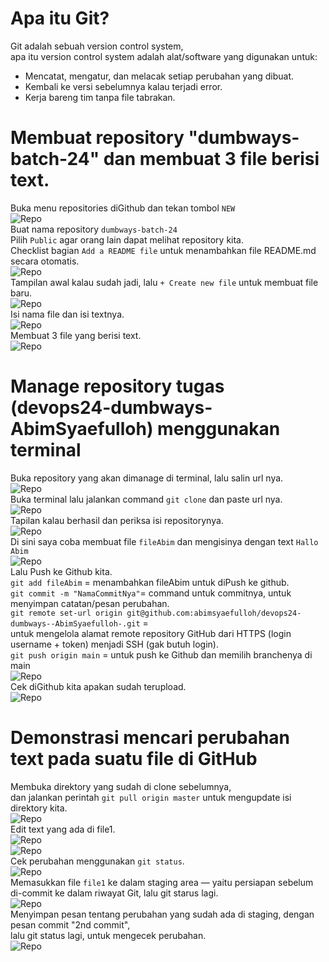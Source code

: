 # Apa itu Git?
Git adalah sebuah version control system,  
apa itu version control system adalah alat/software yang digunakan untuk:  
- Mencatat, mengatur, dan melacak setiap perubahan yang dibuat.  
- Kembali ke versi sebelumnya kalau terjadi error.  
- Kerja bareng tim tanpa file tabrakan.  

# Membuat repository "dumbways-batch-24" dan membuat 3 file berisi text. 
Buka menu repositories diGithub dan tekan tombol `NEW`  
![Repo](scr/Foto-1-0.png)  
Buat nama repository
`dumbways-batch-24`  
Pilih `Public` agar orang lain dapat melihat repository kita.  
Checklist bagian `Add a README file` untuk menambahkan file README.md secara otomatis.  
![Repo](scr/Foto-1-1.png)  
Tampilan awal kalau sudah jadi, lalu `+ Create new file` untuk membuat file baru.  
![Repo](scr/Foto-1-2.png)  
Isi nama file dan isi textnya.  
![Repo](scr/Foto-1-3.png)  
Membuat 3 file yang berisi text.  
![Repo](scr/Foto-1-4.png)  

# Manage repository tugas (devops24-dumbways-AbimSyaefulloh) menggunakan terminal  
Buka repository yang akan dimanage di terminal, lalu salin url nya.  
![Repo](scr/Foto-2-0.png)  
Buka terminal lalu jalankan command `git clone` dan paste url nya.  
![Repo](scr/Foto-2-1.png)  
Tapilan kalau berhasil dan periksa isi repositorynya.  
![Repo](scr/Foto-2-2.png)  
Di sini saya coba membuat file `fileAbim` dan mengisinya dengan text `Hallo Abim`  
![Repo](scr/Foto-2-3.png)  
Lalu Push ke Github kita.  
`git add fileAbim` = menambahkan fileAbim untuk diPush ke github.  
`git commit -m "NamaCommitNya"`= command untuk commitnya, untuk menyimpan catatan/pesan perubahan.  
`git remote set-url origin git@github.com:abimsyaefulloh/devops24-dumbways--AbimSyaefulloh-.git` =  
untuk mengelola alamat remote repository GitHub dari HTTPS (login username + token) menjadi SSH (gak butuh login).  
`git push origin main` = untuk push ke Github dan memilih branchenya di main  
![Repo](scr/Foto-2-4.png)  
Cek diGithub kita apakan sudah terupload.  
![Repo](scr/Foto-2-5.png)  

# Demonstrasi mencari perubahan text pada suatu file di GitHub
Membuka direktory yang sudah di clone sebelumnya,  
dan jalankan perintah `git pull origin master` untuk mengupdate isi direktory kita.  
![Repo](scr/Foto-3-0.png)  
Edit text yang ada di file1.  
![Repo](scr/Foto-3-1.png)  
![Repo](scr/Foto-3-2.png)  
Cek perubahan menggunakan `git status`.  
![Repo](scr/Foto-3-3.png)  
Memasukkan file `file1` ke dalam staging area — yaitu persiapan sebelum di-commit ke dalam riwayat Git, lalu git starus lagi.  
![Repo](scr/Foto-3-4.png)  
Menyimpan pesan tentang perubahan yang sudah ada di staging, dengan pesan commit "2nd commit",  
lalu git status lagi, untuk mengecek perubahan.  
![Repo](scr/Foto-3-5.png)  


